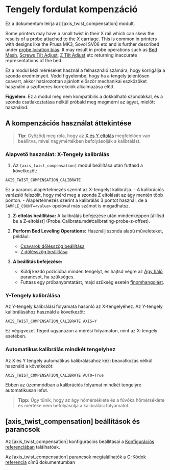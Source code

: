 # Tengely fordulat kompenzáció

Ez a dokumentum leírja az [axis_twist_compensation] modult.

Some printers may have a small twist in their X rail which can skew the results of a probe attached to the X carriage. This is common in printers with designs like the Prusa MK3, Sovol SV06 etc and is further described under [probe location
bias](Probe_Calibrate.md#location-bias-check). It may result in probe operations such as [Bed Mesh](Bed_Mesh.md), [Screws Tilt Adjust](G-Codes.md#screws_tilt_adjust), [Z Tilt Adjust](G-Codes.md#z_tilt_adjust) etc returning inaccurate representations of the bed.

Ez a modul kézi méréseket használ a felhasználó számára, hogy korrigálja a szonda eredményeit. Vedd figyelembe, hogy ha a tengely jelentősen csavart, akkor határozottan ajánlott először mechanikai eszközöket használni a szoftveres korrekciók alkalmazása előtt.

**Figyelem**: Ez a modul még nem kompatibilis a dokkolható szondákkal, és a szonda csatlakoztatása nélkül próbáld meg megmérni az ágyat, mielőtt használod.

## A kompenzációs használat áttekintése

> **Tip:** Győződj meg róla, hogy az [ X és Y eltolás](Config_Reference.md#probe) megfelelően van beállítva, mivel nagymértékben befolyásolják a kalibrálást.

### Alapvető használat: X-Tengely kalibrálás

1. Az `[axis_twist_compensation]` modul beállítása után futtasd a következőt:

```
AXIS_TWIST_COMPENSATION_CALIBRATE
```

Ez a parancs alapértelmezés szerint az X-tengelyt kalibrálja. - A kalibrációs varázsló felszólít, hogy mérd meg a szonda Z eltolását az ágy mentén több ponton. - Alapértelmezés szerint a kalibrálás 3 pontot használ, de a `SAMPLE_COUNT=<value>` opcióval más számot is megadhatsz.

1. **Z-eltolás beállítása:** A kalibrálás befejezése után mindenképpen [állítsd be a Z-eltolást] (Probe_Calibrate.md#calibrating-probe-z-offset).
1. **Perform Bed Leveling Operations:** Használj szonda alapú műveleteket, például:

   - [Csavarok dőlésszög beállítása](G-Codes.md#screws_tilt_adjust)
   - [Z dőlésszög beállítása](G-Codes.md#z_tilt_adjust)

1. **A beállítás befejezése:**

   - Küldj kezdő pozícióba minden tengelyt, és hajtsd végre az [Ágy háló](Bed_Mesh.md) parancsot, ha szükséges.
   - Futtass egy próbanyomtatást, majd szükség esetén [finomhangolást](Axis_Twist_Compensation.md#fine-tuning).

### Y-Tengely kalibrálása

Az Y-tengely kalibrálási folyamata hasonló az X-tengelyéhez. Az Y-tengely kalibrálásához használd a következőt:

```
AXIS_TWIST_COMPENSATION_CALIBRATE AXIS=Y
```

Ez végigvezet Téged ugyanazon a mérési folyamaton, mint az X-tengely esetében.

### Automatikus kalibrálás mindkét tengelyhez

Az X és Y tengely automatikus kalibrálásához kézi beavatkozás nélkül használd a következőt:

```
AXIS_TWIST_COMPENSATION_CALIBRATE AUTO=True
```

Ebben az üzemmódban a kalibrációs folyamat mindkét tengelyre automatikusan lefut.

> **Tipp:** Úgy tűnik, hogy az ágy hőmérséklete és a fúvóka hőmérséklete és mértéke nem befolyásolja a kalibrálási folyamatot.

## [axis_twist_compensation] beállítások és parancsok

Az [axis_twist_compensation] konfigurációs beállításai a [Konfigurációs referenciában](Config_Reference.md#axis_twist_compensation) találhatóak.

Az [axis_twist_compensation] parancsok megtalálhatók a [G-Kódok referencia](G-Codes.md#axis_twist_compensation) című dokumentumban
